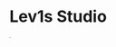# Lev1s Studio
<img src="https://s3.bmp.ovh/imgs/2022/08/09/c36cdd8a6634ef47.jpg" style="zoom:10%;" />
